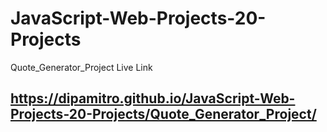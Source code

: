 # JavaScript-Web-Projects-20-Projects
Quote_Generator_Project Live Link
## https://dipamitro.github.io/JavaScript-Web-Projects-20-Projects/Quote_Generator_Project/
